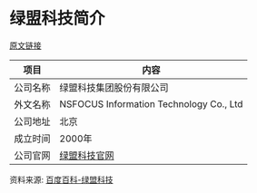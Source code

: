# 绿盟科技简介

[原文链接](https://www.it-this-year.com/2020/05/12/516)

|项目|内容|
|-----|-----|
|公司名称|绿盟科技集团股份有限公司|
|外文名称|NSFOCUS Information Technology Co., Ltd|
|公司地址|北京|
|成立时间|2000年|
|公司官网|[绿盟科技官网](https://www.nsfocus.com.cn/?t=1456120048201)|

资料来源: 
[百度百科-绿盟科技](https://baike.baidu.com/item/%E7%BB%BF%E7%9B%9F%E7%A7%91%E6%8A%80%E9%9B%86%E5%9B%A2%E8%82%A1%E4%BB%BD%E6%9C%89%E9%99%90%E5%85%AC%E5%8F%B8/49742874?fromtitle=%E7%BB%BF%E7%9B%9F%E7%A7%91%E6%8A%80&fromid=4623654&fr=aladdin)